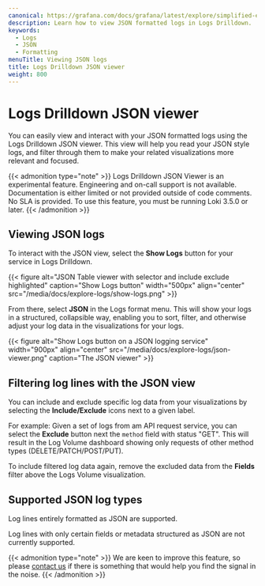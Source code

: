 ```yaml
---
canonical: https://grafana.com/docs/grafana/latest/explore/simplified-exploration/logs/viewing-json-logs/
description: Learn how to view JSON formatted logs in Logs Drilldown.
keywords:
  - Logs
  - JSON
  - Formatting
menuTitle: Viewing JSON logs
title: Logs Drilldown JSON viewer
weight: 800
---
```


# Logs Drilldown JSON viewer

You can easily view and interact with your JSON formatted logs using the Logs Drilldown JSON viewer. This view will help you read your JSON style logs, and filter through them to make your related visualizations more relevant and focused.

{{< admonition type="note" >}}
Logs Drilldown JSON Viewer is an experimental feature. Engineering and on-call support is not available. Documentation is either limited or not provided outside of code comments. No SLA is provided. To use this feature, you must be running Loki 3.5.0 or later.
{{< /admonition >}}

## Viewing JSON logs

To interact with the JSON view, select the **Show Logs** button for your service in Logs Drilldown.

{{< figure alt="JSON Table viewer with selector and include exclude highlighted" caption="Show Logs button" width="500px" align="center" src="/media/docs/explore-logs/show-logs.png" >}}

From there, select **JSON** in the Logs format menu. This will show your logs in a structured, collapsible way, enabling you to sort, filter, and otherwise adjust your log data in the visualizations for your logs.

{{< figure alt="Show Logs button on a JSON logging service" width="900px" align="center" src="/media/docs/explore-logs/json-viewer.png" caption="The JSON viewer" >}}

## Filtering log lines with the JSON view

You can include and exclude specific log data from your visualizations by selecting the **Include/Exclude** icons next to a given label.

For example: Given a set of logs from am API request service, you can select the **Exclude** button next the `method` field with status "GET". This will result in the Log Volume dashboard showing only requests of other method types (DELETE/PATCH/POST/PUT).

To include filtered log data again, remove the excluded data from the **Fields** filter above the Logs Volume visualization.

## Supported JSON log types

Log lines entirely formatted as JSON are supported.

Log lines with only certain fields or metadata structured as JSON are not currently supported.

{{< admonition type="note" >}}
We are keen to improve this feature, so please [contact us](https://forms.gle/1sYWCTPvD72T1dPH9) if there is something that would help you find the signal in the noise.
{{< /admonition >}}
